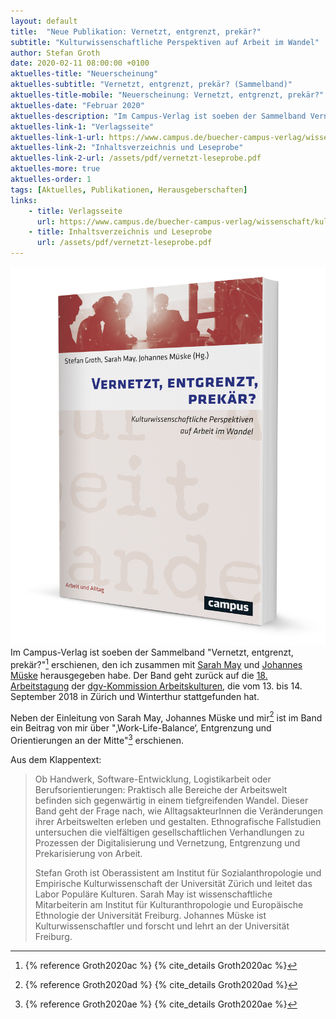 ```yaml
---
layout: default
title:  "Neue Publikation: Vernetzt, entgrenzt, prekär?"
subtitle: "Kulturwissenschaftliche Perspektiven auf Arbeit im Wandel"
author: Stefan Groth
date: 2020-02-11 08:00:00 +0100
aktuelles-title: "Neuerscheinung"
aktuelles-subtitle: "Vernetzt, entgrenzt, prekär? (Sammelband)"
aktuelles-title-mobile: "Neuerscheinung: Vernetzt, entgrenzt, prekär?"
aktuelles-date: "Februar 2020"
aktuelles-description: "Im Campus-Verlag ist soeben der Sammelband Vernetzt, entgrenzt, prekär? erschienen, den ich zusammen mit Sarah May und Johannes Müske herausgegeben habe. Der Band geht zurück auf die 18. Arbeitstagung der dgv-Kommission Arbeitskulturen, die vom 13. bis 14. September 2018 in Zürich und Winterthur stattgefunden hat."
aktuelles-link-1: "Verlagsseite"
aktuelles-link-1-url: https://www.campus.de/buecher-campus-verlag/wissenschaft/kulturwissenschaften/vernetzt_entgrenzt_prekaer-15632.html
aktuelles-link-2: "Inhaltsverzeichnis und Leseprobe"
aktuelles-link-2-url: /assets/pdf/vernetzt-leseprobe.pdf
aktuelles-more: true
aktuelles-order: 1
tags: [Aktuelles, Publikationen, Herausgeberschaften]
links:
    - title: Verlagsseite
      url: https://www.campus.de/buecher-campus-verlag/wissenschaft/kulturwissenschaften/vernetzt_entgrenzt_prekaer-15632.html
    - title: Inhaltsverzeichnis und Leseprobe
      url: /assets/pdf/vernetzt-leseprobe.pdf
---
```

![Cover](/assets/img/arbeitskulturen-book.jpg "Cover Vernetzt Entgrenzt Prekär")
Im Campus-Verlag ist soeben der Sammelband "Vernetzt, entgrenzt, prekär?"[^1] erschienen, den ich zusammen mit [Sarah May](http://www.kaee.uni-freiburg.de/personen/wimi/may) und [Johannes Müske](http://www.kaee.uni-freiburg.de/personen/wimi/mueske) herausgegeben habe. Der Band geht zurück auf die [18. Arbeitstagung](https://stefangroth.com/docs/arbeitskulturen-2018) der [dgv-Kommission Arbeitskulturen](http://www.dgv-arbeitskulturen.de), die vom 13. bis 14. September 2018 in Zürich und Winterthur stattgefunden hat.

Neben der Einleitung von Sarah May, Johannes Müske und mir[^2] ist im Band ein Beitrag von mir über "‚Work-Life-Balance‘, Entgrenzung und Orientierungen an der Mitte"[^3] erschienen. 

Aus dem Klappentext:

> Ob Handwerk, Software-Entwicklung, Logistikarbeit oder Berufsorientierungen: Praktisch alle Bereiche der Arbeitswelt befinden sich  gegenwärtig in einem tiefgreifenden Wandel. Dieser Band geht der Frage nach, wie AlltagsakteurInnen die Veränderungen ihrer Arbeitswelten erleben und gestalten. Ethnografische Fallstudien untersuchen die vielfältigen gesellschaftlichen Verhandlungen zu Prozessen der Digitalisierung und Vernetzung, Entgrenzung und Prekarisierung von Arbeit. 
> 
> Stefan Groth ist Oberassistent am Institut für Sozialanthropologie und Empirische Kulturwissenschaft der Universität Zürich und leitet das Labor Populäre Kulturen. Sarah May ist wissenschaftliche Mitarbeiterin am Institut für Kulturanthropologie und Europäische Ethnologie der Universität Freiburg. Johannes Müske ist Kulturwissenschaftler und forscht und lehrt an der Universität Freiburg.

[^1]: {% reference Groth2020ac %} {% cite_details Groth2020ac %}
[^2]: {% reference Groth2020ad %} {% cite_details Groth2020ad %}
[^3]: {% reference Groth2020ae %} {% cite_details Groth2020ae %}

